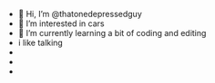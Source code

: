 - 👋 Hi, I’m @thatonedepressedguy
- 👀 I’m interested in cars
- 🌱 I’m currently learning a bit of coding and editing
- i like talking 
- 
- 
- 


<!---
thatonedepressedguy/thatonedepressedguy is a ✨ nigha ✨ repository because its `README.md` (this file) appears on your GitHub profile.
You can click the Preview link to take a look at your changes.
--->

